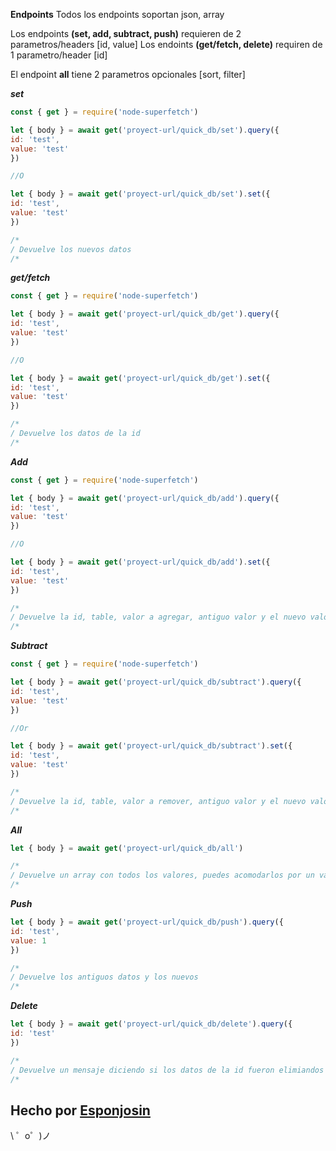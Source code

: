 
**Endpoints**
Todos los endpoints soportan json, array

Los endpoints **(set, add, subtract, push)** requieren de 2 parametros/headers [id, value]
Los endoints **(get/fetch, delete)** requiren de 1 parametro/header [id]

El endpoint **all** tiene 2 parametros opcionales [sort, filter]

***set***
```js
const { get } = require('node-superfetch')

let { body } = await get('proyect-url/quick_db/set').query({
id: 'test',
value: 'test'
})

//O

let { body } = await get('proyect-url/quick_db/set').set({
id: 'test',
value: 'test'
})

/*
/ Devuelve los nuevos datos
/*
```

***get/fetch***

```js
const { get } = require('node-superfetch')

let { body } = await get('proyect-url/quick_db/get').query({
id: 'test',
value: 'test'
})

//O

let { body } = await get('proyect-url/quick_db/get').set({
id: 'test',
value: 'test'
})

/*
/ Devuelve los datos de la id
/*
```

***Add***

```js
const { get } = require('node-superfetch')

let { body } = await get('proyect-url/quick_db/add').query({
id: 'test',
value: 'test'
})

//O

let { body } = await get('proyect-url/quick_db/add').set({
id: 'test',
value: 'test'
})

/*
/ Devuelve la id, table, valor a agregar, antiguo valor y el nuevo valor
/*
```

***Subtract***

```js
const { get } = require('node-superfetch')

let { body } = await get('proyect-url/quick_db/subtract').query({
id: 'test',
value: 'test'
})

//Or

let { body } = await get('proyect-url/quick_db/subtract').set({
id: 'test',
value: 'test'
})

/*
/ Devuelve la id, table, valor a remover, antiguo valor y el nuevo valor
/*
```

***All***

```js
let { body } = await get('proyect-url/quick_db/all')

/*
/ Devuelve un array con todos los valores, puedes acomodarlos por un valor con sort poniendolo en el query o en un header
/*
```

***Push***

```js
let { body } = await get('proyect-url/quick_db/push').query({
id: 'test',
value: 1
})

/*
/ Devuelve los antiguos datos y los nuevos
/*
```

***Delete***

```js
let { body } = await get('proyect-url/quick_db/delete').query({
id: 'test'
})

/*
/ Devuelve un mensaje diciendo si los datos de la id fueron elimiandos o si la id no tenia datos
/*
```


Hecho por [Esponjosin](https://discord.gg/PY5PKfk)
-------------------

\ ゜o゜)ノ
